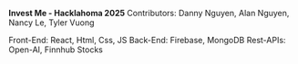 **Invest Me - Hacklahoma 2025**
Contributors: Danny Nguyen, Alan Nguyen, Nancy Le, Tyler Vuong

Front-End: React, Html, Css, JS
Back-End: Firebase, MongoDB
Rest-APIs: Open-AI, Finnhub Stocks

